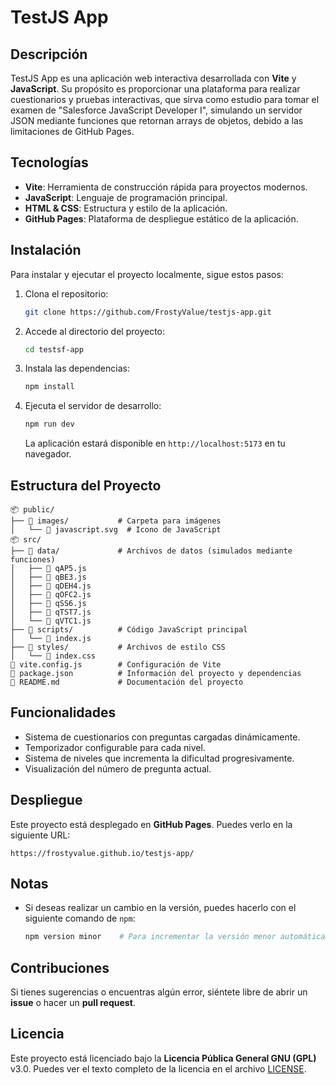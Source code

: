 # TestJS App

## Descripción

TestJS App es una aplicación web interactiva desarrollada con **Vite** y **JavaScript**. Su propósito es proporcionar una plataforma para realizar cuestionarios y pruebas interactivas, que sirva como estudio para tomar el examen de "Salesforce JavaScript Developer I", simulando un servidor JSON mediante funciones que retornan arrays de objetos, debido a las limitaciones de GitHub Pages.

## Tecnologías

- **Vite**: Herramienta de construcción rápida para proyectos modernos.
- **JavaScript**: Lenguaje de programación principal.
- **HTML & CSS**: Estructura y estilo de la aplicación.
- **GitHub Pages**: Plataforma de despliegue estático de la aplicación.

## Instalación

Para instalar y ejecutar el proyecto localmente, sigue estos pasos:

1. Clona el repositorio:

   ```bash
   git clone https://github.com/FrostyValue/testjs-app.git
   ```

2. Accede al directorio del proyecto:

   ```bash
   cd testsf-app
   ```

3. Instala las dependencias:

   ```bash
   npm install
   ```

4. Ejecuta el servidor de desarrollo:

   ```bash
   npm run dev
   ```

   La aplicación estará disponible en `http://localhost:5173` en tu navegador.

## Estructura del Proyecto

```plaintext
📦 public/
├── 📂 images/           # Carpeta para imágenes
│   └── 📄 javascript.svg  # Icono de JavaScript
📦 src/
├── 📂 data/             # Archivos de datos (simulados mediante funciones)
│   ├── 📄 qAP5.js
│   ├── 📄 qBE3.js
│   ├── 📄 qDEH4.js
│   ├── 📄 qOFC2.js
│   ├── 📄 qSS6.js
│   ├── 📄 qTST7.js
│   └── 📄 qVTC1.js
├── 📂 scripts/          # Código JavaScript principal
│   └── 📄 index.js
├── 📂 styles/           # Archivos de estilo CSS
│   └── 📄 index.css
📄 vite.config.js        # Configuración de Vite
📄 package.json          # Información del proyecto y dependencias
📄 README.md             # Documentación del proyecto
```

## Funcionalidades

- Sistema de cuestionarios con preguntas cargadas dinámicamente.
- Temporizador configurable para cada nivel.
- Sistema de niveles que incrementa la dificultad progresivamente.
- Visualización del número de pregunta actual.

## Despliegue

Este proyecto está desplegado en **GitHub Pages**. Puedes verlo en la siguiente URL:

```
https://frostyvalue.github.io/testjs-app/
```

## Notas

- Si deseas realizar un cambio en la versión, puedes hacerlo con el siguiente comando de `npm`:

  ```bash
  npm version minor    # Para incrementar la versión menor automáticamente
  ```


## Contribuciones

Si tienes sugerencias o encuentras algún error, siéntete libre de abrir un **issue** o hacer un **pull request**.

## Licencia

Este proyecto está licenciado bajo la **Licencia Pública General GNU (GPL)** v3.0. Puedes ver el texto completo de la licencia en el archivo [LICENSE](./LICENSE).
